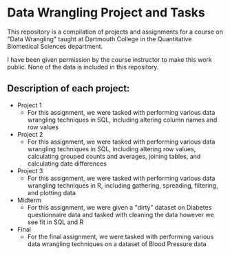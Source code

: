 # Data Wrangling Project and Tasks

This repository is a compilation of projects and assignments for a course on "Data Wrangling" taught at Dartmouth College in the Quantitative Biomedical Sciences department.

I have been given permission by the course instructor to make this work public. None of the data is included in this repository.

## Description of each project:

- Project 1
  - For this assignment, we were tasked with performing various data wrangling techniques in SQL, including altering column names and row values
- Project 2
  - For this assignment, we were tasked with performing various data wrangling techniques in SQL, including altering row values, calculating grouped counts and averages, joining tables, and calculating date differences
- Project 3
  - For this assignment, we were tasked with performing various data wrangling techniques in R, including gathering, spreading, filtering, and plotting data
- Midterm
  - For this assignment, we were given a "dirty" dataset on Diabetes questionnaire data and tasked with cleaning the data however we see fit in SQL and R
- Final
  - For the final assignment, we were tasked with performing various data wrangling techniques on a dataset of Blood Pressure data
